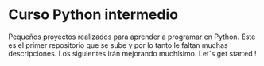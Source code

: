 # Curso Python intermedio
Pequeños proyectos realizados para aprender a programar en Python. Este es el primer repositorio que se sube y por lo tanto le faltan muchas descripciones. Los siguientes irán mejorando muchísimo. 
Let´s get started !
